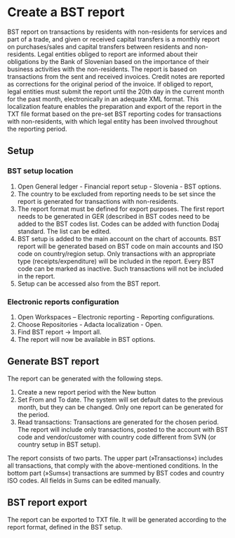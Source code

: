# Create a BST report

BST report on transactions by residents with non-residents for services and part of a trade, and given or received capital transfers is a monthly report on purchases/sales and capital transfers between residents and non-residents. Legal entities obliged to report are informed about their obligations by the Bank of Slovenian based on the importance of their business activities with the non-residents. The report is based on transactions from the sent and received invoices. Credit notes are reported as corrections for the original period of the invoice. If obliged to report, legal entities must submit the report until the 20th day in the current month for the past month, electronically in an adequate XML format.
This localization feature enables the preparation and export of the report in the TXT file format based on the pre-set BST reporting codes for transactions with non-residents, with which legal entity has been involved throughout the reporting period.

## Setup	 

### BST setup location

1. Open General ledger - Financial report setup - Slovenia - BST options.
2. The country to be excluded from reporting needs to be set since the report is generated for transactions with non-residents.   
3. The report format must be defined for export purposes. The first report needs to be generated in GER (described in BST codes need to be added to the BST codes list. Codes can be added with function Dodaj standard. The list can be edited.  
4. BST setup is added to the main account on the chart of accounts. BST report will be generated based on BST code on main accounts and ISO code on country/region setup.  Only transactions with an appropriate type (receipts/expenditure) will be included in the report. Every BST code can be marked as inactive.  Such transactions will not be included in the report.  
5. Setup can be accessed also from the BST report.

### Electronic reports configuration 

1. Open Workspaces – Electronic reporting - Reporting configurations.
2. Choose Repositories - Adacta localization - Open.
3. Find BST report -> Import all.
4. The report will now be available in BST options.  

## Generate BST report 

The report can be generated with the following steps.
1. Create a new report period with the New button	  
2. Set From and To date. The system will set default dates to the previous month, but they can be changed. Only one report can be generated for the period. 	 
3. Read transactions: Transactions are generated for the chosen period. The report will include only transactions, posted to the account with BST code and vendor/customer with country code different from SVN (or country setup in BST setup).   

The report consists of two parts. The upper part (»Transactions«) includes all transactions, that comply with the above-mentioned conditions. In the bottom part (»Sums«) transactions are summed by BST codes and country ISO codes. All fields in Sums can be edited manually.  

## BST report export 

The report can be exported to TXT file. It will be generated according to the report format, defined in the BST setup.  
